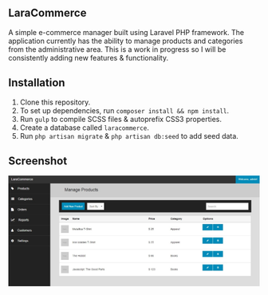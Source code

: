 ## LaraCommerce
A simple e-commerce manager built using Laravel PHP framework. The application currently has the ability to manage products and categories from the administrative area. This is a work in progress so I will be consistently adding new features & functionality.

## Installation
1. Clone this repository.
2. To set up dependencies, run `composer install && npm install`.
4. Run `gulp` to compile SCSS files & autoprefix CSS3 properties.
5. Create a database called `laracommerce`.
6. Run `php artisan migrate` & `php artisan db:seed` to add seed data.

## Screenshot
![Dashboard screenshot](https://raw.githubusercontent.com/saraalfadil/LaraCommerce/master/app/assets/img/laravel-ecommerce.jpg)
